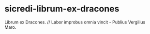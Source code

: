 # sicredi-librum-ex-dracones
Librum ex Dracones. // Labor improbus omnia vincit - Publius Vergilius Maro.
